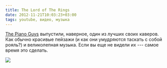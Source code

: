 ```yaml
---
title: The Lord of The Rings
date: 2012-11-21T10:03:23+03:00
tags: youtube, видео, музыка
---
```


[The Piano Guys](http://thepianoguys.com/) выпустили, наверное, один из лучших своих каверов. Как обычно красивые пейзажи (и как они умудряются таскать с собой рояль?) и великолепная музыка. Если вы еще не видели их --- самое время это сделать.

![](http://www.youtube.com/watch?v=FZNqs0YgWkM)
